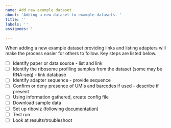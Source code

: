 ```yaml
---
name: Add new example dataset
about: 'Adding a new dataset to example-datasets. '
title: ''
labels: ''
assignees: ''

---
```


When adding a new example dataset providing links and listing adapters will make the process easier for others to follow. Key steps are listed below.

- [ ] Identify paper or data source - list and link
- [ ] Identify the ribosome profiling samples from the dataset (some may be RNA-seq) - link database
- [ ] Identify adapter sequence - provide sequence
- [ ] Confirm or deny presence of UMIs and barcodes if used - describe if present
- [ ] Using information gathered, create config file
- [ ] Download sample data 
- [ ] Set up riboviz (following [documentation](https://github.com/riboviz/riboviz/blob/main/docs/user/run-on-eddie.md))
- [ ] Test run
- [ ] Look at results/troubleshoot

